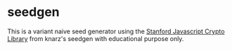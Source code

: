 # seedgen
This is a variant naive seed generator using the [Stanford Javascript Crypto Library](https://github.com/bitwiseshiftleft/sjcl) from knarz's seedgen with educational purpose only.
